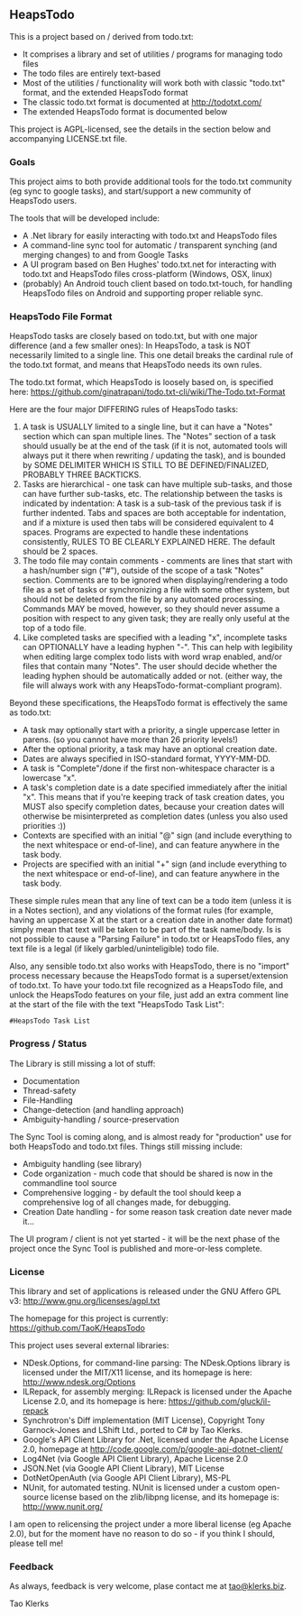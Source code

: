 
## HeapsTodo

This is a project based on / derived from todo.txt:

* It comprises a library and set of utilities / programs for managing todo files
* The todo files are entirely text-based
* Most of the utilities / functionality will work both with classic "todo.txt" format, and the extended HeapsTodo format
* The classic todo.txt format is documented at http://todotxt.com/
* The extended HeapsTodo format is documented below

This project is AGPL-licensed, see the details in the section below and accompanying LICENSE.txt file.

### Goals 

This project aims to both provide additional tools for the todo.txt community (eg sync to google tasks),
and start/support a new community of HeapsTodo users. 

The tools that will be developed include:

* A .Net library for easily interacting with todo.txt and HeapsTodo files
* A command-line sync tool for automatic / transparent synching (and merging changes) to and from Google Tasks
* A UI program based on Ben Hughes' todo.txt.net for interacting with todo.txt and HeapsTodo files cross-platform (Windows, OSX, linux)
* (probably) An Android touch client based on todo.txt-touch, for handling HeapsTodo files on Android and supporting proper reliable sync.

### HeapsTodo File Format

HeapsTodo tasks are closely based on todo.txt, but with one major difference (and a few smaller ones):
In HeapsTodo, a task is NOT necessarily limited to a single line. This one detail breaks the cardinal
rule of the todo.txt format, and means that HeapsTodo needs its own rules.

The todo.txt format, which HeapsTodo is loosely based on, is specified here:
https://github.com/ginatrapani/todo.txt-cli/wiki/The-Todo.txt-Format

Here are the four major DIFFERING rules of HeapsTodo tasks:

1.  A task is USUALLY limited to a single line, but it can have a "Notes" section which can span multiple lines.
    The "Notes" section of a task should usually be at the end of the task (if it is not, automated tools will always 
    put it there when rewriting / updating the task), and is bounded by SOME DELIMITER WHICH IS STILL TO BE DEFINED/FINALIZED,
    PROBABLY THREE BACKTICKS.
2.  Tasks are hierarchical - one task can have multiple sub-tasks, and those can have further sub-tasks, etc.
    The relationship between the tasks is indicated by indentation: A task is a sub-task of the previous task if is
    further indented. Tabs and spaces are both acceptable for indentation, and if a mixture is used then tabs
    will be considered equivalent to 4 spaces. Programs are expected to handle these indentations consistently,
    RULES TO BE CLEARLY EXPLAINED HERE. The default should be 2 spaces.
3.  The todo file may contain comments - comments are lines that start with a hash/number sign ("#"), outside of
    the scope of a task "Notes" section. Comments are to be ignored when displaying/rendering a todo file as a set of
    tasks or synchronizing a file with some other system, but should not be deleted from the file by any automated
    processing. Commands MAY be moved, however, so they should never assume a position with respect to any given
    task; they are really only useful at the top of a todo file.
4.  Like completed tasks are specified with a leading "x", incomplete tasks can OPTIONALLY have a leading hyphen
    "-". This can help with legibility when editing large complex todo lists with word wrap enabled, and/or files
    that contain many "Notes". The user should decide whether the leading hyphen should be automatically added or
    not. (either way, the file will always work with any HeapsTodo-format-compliant program).

Beyond these specifications, the HeapsTodo format is effectively the same as todo.txt:

* A task may optionally start with a priority, a single uppercase letter in parens. (so you cannot have more than 26 priority levels!)
* After the optional priority, a task may have an optional creation date.
* Dates are always specified in ISO-standard format, YYYY-MM-DD.
* A task is "Complete"/done if the first non-whitespace character is a lowercase "x".
* A task's completion date is a date specified immediately after the initial "x". This means that if you're keeping track of task creation dates, you MUST also specify completion dates, because your creation dates will otherwise be misinterpreted as completion dates (unless you also used priorities :))
* Contexts are specified with an initial "@" sign (and include everything to the next whitespace or end-of-line), and can feature anywhere in the task body.
* Projects are specified with an initial "+" sign (and include everything to the next whitespace or end-of-line), and can feature anywhere in the task body.

These simple rules mean that any line of text can be a todo item (unless it is in a Notes section), and any
violations of the format rules (for example, having an uppercase X at the start or a creation date in another
date format) simply mean that text will be taken to be part of the task name/body. Is is not possible to
cause a "Parsing Failure" in todo.txt or HeapsTodo files, any text file is a legal (if likely garbled/uninteligible) todo file.

Also, any sensible todo.txt also works with HeapsTodo, there is no "import" process necessary because the HeapsTodo format is a superset/extension of todo.txt.
To have your todo.txt file recognized as a HeapsTodo file, and unlock the HeapsTodo features on your file, just add an extra comment line
at the start of the file with the text "HeapsTodo Task List":

    #HeapsTodo Task List


### Progress / Status

The Library is still missing a lot of stuff:

* Documentation
* Thread-safety
* File-Handling
* Change-detection (and handling approach)
* Ambiguity-handling / source-preservation

The Sync Tool is coming along, and is almost ready for "production" use for both HeapsTodo and todo.txt files.
Things still missing include:

* Ambiguity handling (see library)
* Code organization - much code that should be shared is now in the commandline tool source
* Comprehensive logging - by default the tool should keep a comprehensive log of all changes made, for debugging.
* Creation Date handling - for some reason task creation date never made it...

The UI program / client is not yet started - it will be the next phase of the project once the Sync Tool
is published and more-or-less complete.

### License

This library and set of applications is released under the GNU Affero GPL v3: 
http://www.gnu.org/licenses/agpl.txt

The homepage for this project is currently: 
https://github.com/TaoK/HeapsTodo

This project uses several external libraries:

* NDesk.Options, for command-line parsing: The NDesk.Options library is licensed under 
    the MIT/X11 license, and its homepage is here: http://www.ndesk.org/Options
* ILRepack, for assembly merging: ILRepack is licensed under the Apache License 2.0, 
    and its homepage is here: https://github.com/gluck/il-repack
* Synchrotron's Diff implementation (MIT License), Copyright Tony Garnock-Jones and
    LShift Ltd., ported to C# by Tao Klerks.
* Google's API Client Library for .Net, licensed under the Apache License 2.0, 
    homepage at http://code.google.com/p/google-api-dotnet-client/
* Log4Net (via Google API Client Library), Apache License 2.0
* JSON.Net (via Google API Client Library), MIT License
* DotNetOpenAuth (via Google API Client Library), MS-PL
* NUnit, for automated testing. NUnit is licensed under a custom open-source license
    based on the zlib/libpng license, and its homepage is: http://www.nunit.org/

I am open to relicensing the project under a more liberal license (eg Apache 2.0), but for the moment
have no reason to do so - if you think I should, please tell me!

### Feedback

As always, feedback is very welcome, plase contact me at tao@klerks.biz.

Tao Klerks
